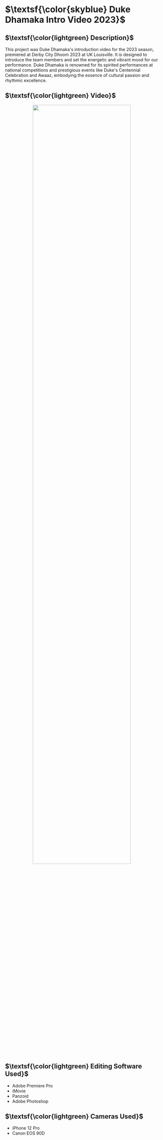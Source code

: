  # $\textsf{\color{skyblue} Duke Dhamaka Intro Video 2023}$

## $\textsf{\color{lightgreen} Description}$
This project was Duke Dhamaka's introduction video for the 2023 season, premiered at Derby City Dhoom 2023 at UK Louisville. It is designed to introduce the team members and set the energetic and vibrant mood for our performance. Duke Dhamaka is renowned for its spirited performances at national competitions and prestigious events like Duke's Centennial Celebration and Awaaz, embodying the essence of cultural passion and rhythmic excellence.

## $\textsf{\color{lightgreen} Video}$
  <p align="center">
   <a style="text-align: center;" href="https://www.dropbox.com/scl/fi/5tcgz8h284n5j1hnfau9f/introVideoV4.mov?rlkey=gmyovuz1k9toakdve2maprx3m&st=5kztvree&dl=0">
    <img src="thumbnail.png" width="80%">
  </a>
  </p>


## $\textsf{\color{lightgreen} Editing Software Used}$
- Adobe Premiere Pro
- iMovie
- Panzoid
- Adobe Photoshop

## $\textsf{\color{lightgreen} Cameras Used}$
- iPhone 12 Pro
- Canon EOS 90D
